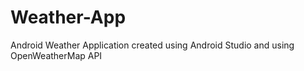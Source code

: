 # Weather-App
Android Weather Application created using Android Studio and using OpenWeatherMap API
